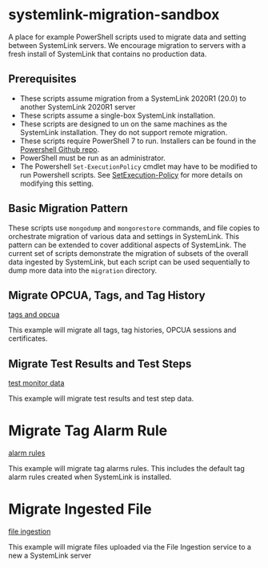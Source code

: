 # systemlink-migration-sandbox
A place for example PowerShell scripts used to migrate data and setting between SystemLink servers. We encourage migration to servers with a fresh install of SystemLink that contains no production data. 

## Prerequisites 
- These scripts assume migration from a SystemLink 2020R1 (20.0) to another SystemLink 2020R1 server
- These scripts assume a single-box SystemLink installation. 
- These scripts are designed to un on the same machines as the SystemLink installation. They do not support remote migration. 
- These scripts require PowerShell 7 to run. Installers can be found in the [Powershell Github repo](https://github.com/PowerShell/PowerShell/releases). 
- PowerShell must be run as an administrator. 
- The Powershell `Set-ExecutionPolicy` cmdlet may have to be modified to run Powershell scripts. See [SetExecution-Policy](https://docs.microsoft.com/en-us/powershell/module/microsoft.powershell.security/set-executionpolicy?view=powershell-7]) for more details on modifying this setting. 

## Basic Migration Pattern
These scripts use `mongodump` and `mongorestore` commands, and file copies to orchestrate migration of various data and settings in SystemLink. This pattern can be extended to cover additional aspects of SystemLink. The current set of scripts demonstrate the migration of subsets of the overall data ingested by SystemLink, but each script can be used sequentially to dump more data into the `migration` directory. 

## Migrate OPCUA, Tags, and Tag History
[tags and opcua](https://github.com/prestwick/systemlink-migration-sandbox/tree/master/tags%20and%20opcua)

This example will migrate all tags, tag histories, OPCUA sessions and certificates. 

## Migrate Test Results and Test Steps
[test monitor data](https://github.com/prestwick/systemlink-migration-sandbox/tree/master/test%20monitor%20data)

This example will migrate test results and test step data. 

# Migrate Tag Alarm Rule
[alarm rules](https://github.com/prestwick/systemlink-migration-sandbox/tree/master/alarm%20rules)

This example will migrate tag alarms rules. This includes the default tag alarm rules created when SystemLink is installed. 

# Migrate Ingested File 
[file ingestion](https://github.com/prestwick/systemlink-migration-sandbox/tree/master/file%20ingestion)

This example will migrate files uploaded via the File Ingestion service to a new a SystemLink server 